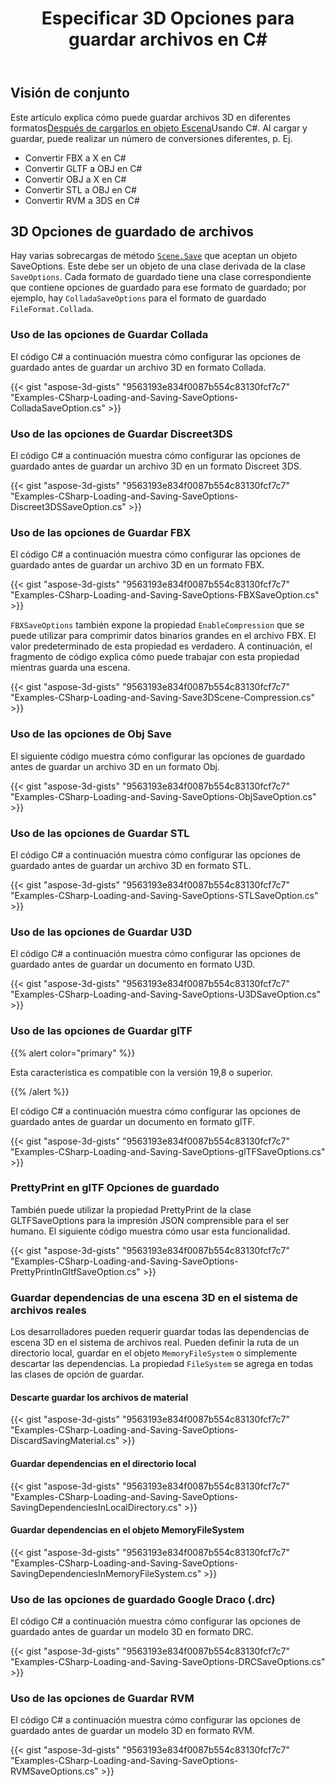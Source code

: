 ﻿---
title: Especificar 3D Opciones para guardar archivos en C#
linktitle: Especificar 3D Opciones de guardado de archivos
type: docs
weight: 40
url: /es/net/specify-3d-file-save-options/
description: Hay varias sobrecargas del método Scene.Save que aceptan un objeto SaveOptions. Cada formato de guardado tiene una clase correspondiente que contiene opciones de guardado para ese formato de guardado.
---
## **Visión de conjunto**

Este artículo explica cómo puede guardar archivos 3D en diferentes formatos[Después de cargarlos en objeto Escena](https://docs.aspose.com/3d/net/specify-3d-file-load-options/)Usando C#. Al cargar y guardar, puede realizar un número de conversiones diferentes, p. Ej.

- Convertir FBX a X en C#
- Convertir GLTF a OBJ en C#
- Convertir OBJ a X en C#
- Convertir STL a OBJ en C#
- Convertir RVM a 3DS en C#

## **3D Opciones de guardado de archivos**
Hay varias sobrecargas de método [`Scene.Save`](https://reference.aspose.com/3d/net/aspose.threed/scene) que aceptan un objeto SaveOptions. Este debe ser un objeto de una clase derivada de la clase `SaveOptions`. Cada formato de guardado tiene una clase correspondiente que contiene opciones de guardado para ese formato de guardado; por ejemplo, hay `ColladaSaveOptions` para el formato de guardado `FileFormat.Collada`.
### **Uso de las opciones de Guardar Collada**
El código C# a continuación muestra cómo configurar las opciones de guardado antes de guardar un archivo 3D en formato Collada.

{{< gist "aspose-3d-gists" "9563193e834f0087b554c83130fcf7c7" "Examples-CSharp-Loading-and-Saving-SaveOptions-ColladaSaveOption.cs" >}}
### **Uso de las opciones de Guardar Discreet3DS**
El código C# a continuación muestra cómo configurar las opciones de guardado antes de guardar un archivo 3D en un formato Discreet 3DS.

{{< gist "aspose-3d-gists" "9563193e834f0087b554c83130fcf7c7" "Examples-CSharp-Loading-and-Saving-SaveOptions-Discreet3DSSaveOption.cs" >}}
### **Uso de las opciones de Guardar FBX**
El código C# a continuación muestra cómo configurar las opciones de guardado antes de guardar un archivo 3D en un formato FBX.

{{< gist "aspose-3d-gists" "9563193e834f0087b554c83130fcf7c7" "Examples-CSharp-Loading-and-Saving-SaveOptions-FBXSaveOption.cs" >}}

`FBXSaveOptions` también expone la propiedad `EnableCompression` que se puede utilizar para comprimir datos binarios grandes en el archivo FBX. El valor predeterminado de esta propiedad es verdadero. A continuación, el fragmento de código explica cómo puede trabajar con esta propiedad mientras guarda una escena.



{{< gist "aspose-3d-gists" "9563193e834f0087b554c83130fcf7c7" "Examples-CSharp-Loading-and-Saving-Save3DScene-Compression.cs" >}}
### **Uso de las opciones de Obj Save**
El siguiente código muestra cómo configurar las opciones de guardado antes de guardar un archivo 3D en un formato Obj.

{{< gist "aspose-3d-gists" "9563193e834f0087b554c83130fcf7c7" "Examples-CSharp-Loading-and-Saving-SaveOptions-ObjSaveOption.cs" >}}
### **Uso de las opciones de Guardar STL**
El código C# a continuación muestra cómo configurar las opciones de guardado antes de guardar un archivo 3D en formato STL.

{{< gist "aspose-3d-gists" "9563193e834f0087b554c83130fcf7c7" "Examples-CSharp-Loading-and-Saving-SaveOptions-STLSaveOption.cs" >}}
### **Uso de las opciones de Guardar U3D**
El código C# a continuación muestra cómo configurar las opciones de guardado antes de guardar un documento en formato U3D.

{{< gist "aspose-3d-gists" "9563193e834f0087b554c83130fcf7c7" "Examples-CSharp-Loading-and-Saving-SaveOptions-U3DSaveOption.cs" >}}
### **Uso de las opciones de Guardar glTF**
{{% alert color="primary" %}} 

Esta característica es compatible con la versión 19,8 o superior.

{{% /alert %}} 



El código C# a continuación muestra cómo configurar las opciones de guardado antes de guardar un documento en formato glTF.

{{< gist "aspose-3d-gists" "9563193e834f0087b554c83130fcf7c7" "Examples-CSharp-Loading-and-Saving-SaveOptions-glTFSaveOptions.cs" >}}
### **PrettyPrint en glTF Opciones de guardado**
También puede utilizar la propiedad PrettyPrint de la clase GLTFSaveOptions para la impresión JSON comprensible para el ser humano. El siguiente código muestra cómo usar esta funcionalidad.

{{< gist "aspose-3d-gists" "9563193e834f0087b554c83130fcf7c7" "Examples-CSharp-Loading-and-Saving-SaveOptions-PrettyPrintInGltfSaveOption.cs" >}}
### **Guardar dependencias de una escena 3D en el sistema de archivos reales**
Los desarrolladores pueden requerir guardar todas las dependencias de escena 3D en el sistema de archivos real. Pueden definir la ruta de un directorio local, guardar en el objeto `MemoryFileSystem` o simplemente descartar las dependencias. La propiedad `FileSystem` se agrega en todas las clases de opción de guardar.
#### **Descarte guardar los archivos de material**
{{< gist "aspose-3d-gists" "9563193e834f0087b554c83130fcf7c7" "Examples-CSharp-Loading-and-Saving-SaveOptions-DiscardSavingMaterial.cs" >}}
#### **Guardar dependencias en el directorio local**
{{< gist "aspose-3d-gists" "9563193e834f0087b554c83130fcf7c7" "Examples-CSharp-Loading-and-Saving-SaveOptions-SavingDependenciesInLocalDirectory.cs" >}}
#### **Guardar dependencias en el objeto MemoryFileSystem**
{{< gist "aspose-3d-gists" "9563193e834f0087b554c83130fcf7c7" "Examples-CSharp-Loading-and-Saving-SaveOptions-SavingDependenciesInMemoryFileSystem.cs" >}}
### **Uso de las opciones de guardado Google Draco (.drc)**
El código C# a continuación muestra cómo configurar las opciones de guardado antes de guardar un modelo 3D en formato DRC.

{{< gist "aspose-3d-gists" "9563193e834f0087b554c83130fcf7c7" "Examples-CSharp-Loading-and-Saving-SaveOptions-DRCSaveOptions.cs" >}}
### **Uso de las opciones de Guardar RVM**
El código C# a continuación muestra cómo configurar las opciones de guardado antes de guardar un modelo 3D en formato RVM.

{{< gist "aspose-3d-gists" "9563193e834f0087b554c83130fcf7c7" "Examples-CSharp-Loading-and-Saving-SaveOptions-RVMSaveOptions.cs" >}}
